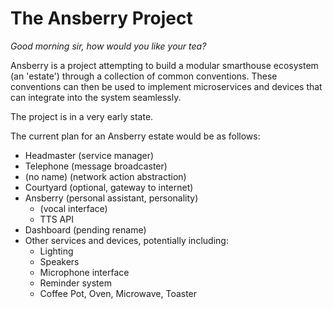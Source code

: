 # The Ansberry Project
*Good morning sir, how would you like your tea?*

Ansberry is a project attempting to build a modular smarthouse ecosystem (an 'estate') through a collection of common conventions. These conventions can then be used to implement microservices and devices that can integrate into the system seamlessly.

The project is in a very early state.

The current plan for an Ansberry estate would be as follows:
- Headmaster (service manager)
- Telephone (message broadcaster)
- (no name) (network action abstraction)
- Courtyard (optional, gateway to internet)
- Ansberry (personal assistant, personality)
	- (vocal interface)
	- TTS API
- Dashboard (pending rename)
- Other services and devices, potentially including:
	- Lighting
	- Speakers
	- Microphone interface
	- Reminder system
	- Coffee Pot, Oven, Microwave, Toaster
